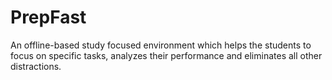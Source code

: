 # PrepFast
An offline-based study focused environment which helps the students to focus on specific tasks, analyzes their performance and eliminates all other distractions.

